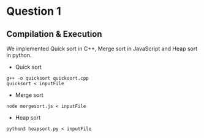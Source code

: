 # Question 1

## Compilation & Execution

We implemented Quick sort in C++, Merge sort in JavaScript and Heap sort in python.

- Quick sort
```
g++ -o quicksort quicksort.cpp
quicksort < inputFile
```

- Merge sort
```
node mergesort.js < inputFile
```

- Heap sort
```
python3 heapsort.py < inputFile
```